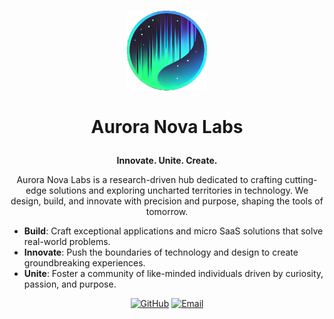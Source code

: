 <h1>
  <p align="center">
    <img src="../assets/aurora-nova-logo-color-notext-nobg.png" alt="Logo" width="128">
    <br>
    <br><strong>Aurora Nova Labs</strong>
  </p>
</h1>

<p align="center">
  <b>Innovate. Unite. Create.</b>
</p>

<p align="center">
  Aurora Nova Labs is a research-driven hub dedicated to crafting cutting-edge solutions and exploring uncharted territories in technology. We design, build, and innovate with precision and purpose, shaping the tools of tomorrow.
</p>


- **Build**: Craft exceptional applications and micro SaaS solutions that solve real-world problems.
- **Innovate**: Push the boundaries of technology and design to create groundbreaking experiences.
- **Unite**: Foster a community of like-minded individuals driven by curiosity, passion, and purpose.



<p align="center">
  <a href="https://github.com/aurora-nova-labs" target="_blank"><img src="https://img.shields.io/badge/GitHub-AuroraNovaLabs-181717?style=flat-square&logo=github" alt="GitHub"></a>
  <a href="mailto:hello@auroranova.tech" target="_blank"><img src="https://img.shields.io/badge/Email-hello%40auroranova.tech-blue?style=flat-square" alt="Email"></a>
</p>

